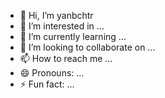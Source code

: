 - 👋 Hi, I’m yanbchtr
- 👀 I’m interested in ...
- 🌱 I’m currently learning ...
- 💞️ I’m looking to collaborate on ...
- 📫 How to reach me ...
- 😄 Pronouns: ...
- ⚡ Fun fact: ...

<!---
babanala is a ✨ special ✨ repository because its `README.md` (this file) appears on your GitHub profile.
You can click the Preview link to take a look at your changes.
--->
